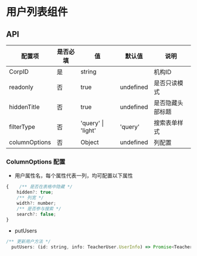 # 用户列表组件

## API

| 配置项        | 是否必填 | 值                 | 默认值    | 说明             |
| ------------- | -------- | ------------------ | --------- | ---------------- |
| CorpID        | 是       | string             |           | 机构ID           |
| readonly      | 否       | true               | undefined | 是否只读模式     |
| hiddenTitle   | 否       | true               | undefined | 是否隐藏头部标题 |
| filterType    | 否       | 'query' \| 'light' | 'query'   | 搜索表单样式     |
| columnOptions | 否       | Object             | undefined | 列配置           |

### ColumnOptions 配置

- 用户属性名，每个属性代表一列，均可配置以下属性

```js
{    /** 是否在表格中隐藏 */
    hidden?: true;
    /** 列宽 */
    width?: number;
    /** 是否参与搜索 */
    search?: false;
}
```

- putUsers

```js
/** 更新用户方法 */
  putUsers: (id: string, info: TeacherUser.UserInfo) => Promise<TeacherUser.UserInfo>;
```
